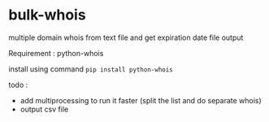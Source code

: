 # bulk-whois
multiple domain whois from text file and get expiration date file output

Requirement : python-whois

install using command `pip install python-whois`

todo :
- add multiprocessing to run it faster (split the list and do separate whois)
- output csv file
